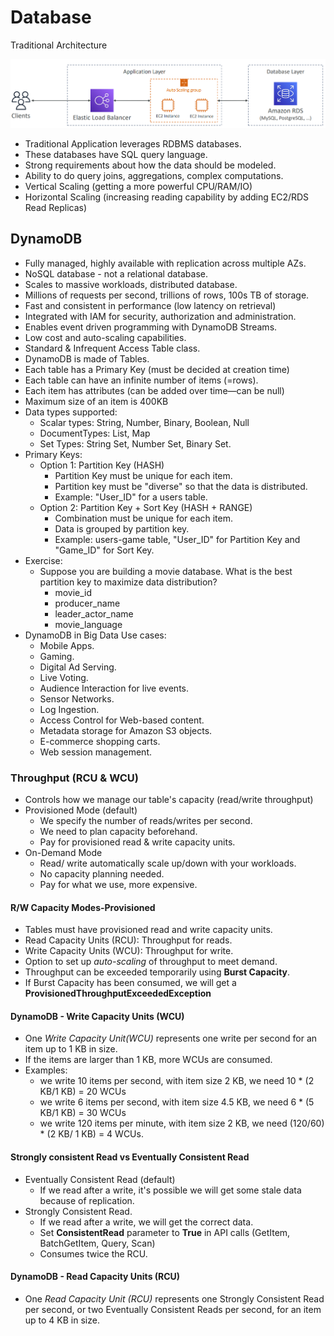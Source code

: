 # Database

Traditional Architecture

![img.png](img.png)

- Traditional Application leverages RDBMS databases.
- These databases have SQL query language.
- Strong requirements about how the data should be modeled.
- Ability to do query joins, aggregations, complex computations.
- Vertical Scaling (getting a more powerful CPU/RAM/IO)
- Horizontal Scaling (increasing reading capability by adding EC2/RDS Read Replicas)

## DynamoDB

- Fully managed, highly available with replication across multiple AZs.
- NoSQL database - not a relational database.
- Scales to massive workloads, distributed database.
- Millions of requests per second, trillions of rows, 100s TB of storage.
- Fast and consistent in performance (low latency on retrieval)
- Integrated with IAM for security, authorization and administration.
- Enables event driven programming with DynamoDB Streams.
- Low cost and auto-scaling capabilities.
- Standard & Infrequent Access Table class.
- DynamoDB is made of Tables.
- Each table has a Primary Key (must be decided at creation time)
- Each table can have an infinite number of items (=rows).
- Each item has attributes (can be added over time—can be null)
- Maximum size of an item is 400KB
- Data types supported:
  - Scalar types: String, Number, Binary, Boolean, Null
  - DocumentTypes: List, Map
  - Set Types: String Set, Number Set, Binary Set.
- Primary Keys:
  - Option 1: Partition Key (HASH)
    - Partition Key must be unique for each item.
    - Partition key must be "diverse" so that the data is distributed.
    - Example: "User_ID" for a users table.
  - Option 2: Partition Key + Sort Key (HASH + RANGE)
    - Combination must be unique for each item.
    - Data is grouped by partition key.
    - Example: users-game table, "User_ID" for Partition Key and "Game_ID" for Sort Key.
- Exercise:
  - Suppose you are building a movie database. What is the best partition key to maximize data distribution?
    - movie_id
    - producer_name
    - leader_actor_name
    - movie_language
- DynamoDB in Big Data Use cases:
  - Mobile Apps.
  - Gaming.
  - Digital Ad Serving.
  - Live Voting.
  - Audience Interaction for live events.
  - Sensor Networks.
  - Log Ingestion.
  - Access Control for Web-based content.
  - Metadata storage for Amazon S3 objects.
  - E-commerce shopping carts.
  - Web session management.

### Throughput (RCU & WCU)

- Controls how we manage our table's capacity (read/write throughput)
- Provisioned Mode (default)
  - We specify the number of reads/writes per second.
  - We need to plan capacity beforehand.
  - Pay for provisioned read & write capacity units.
- On-Demand Mode
  - Read/ write automatically scale up/down with your workloads.
  - No capacity planning needed.
  - Pay for what we use, more expensive.

#### R/W Capacity Modes-Provisioned

- Tables must have provisioned read and write capacity units.
- Read Capacity Units (RCU): Throughput for reads.
- Write Capacity Units (WCU): Throughput for write.
- Option to set up *auto-scaling* of throughput to meet demand.
- Throughput can be exceeded temporarily using **Burst Capacity**.
- If Burst Capacity has been consumed, we will get a **ProvisionedThroughputExceededException**

#### DynamoDB - Write Capacity Units (WCU)

- One *Write Capacity Unit(WCU)* represents one write per second for an item up to 1 KB in size.
- If the items are larger than 1 KB, more WCUs are consumed.
- Examples:
  - we write 10 items per second, with item size 2 KB, we need 10 * (2 KB/1 KB) = 20 WCUs
  - we write 6 items per second, with item size 4.5 KB, we need 6 * (5 KB/1 KB) = 30 WCUs
  - we write 120 items per minute, with item size 2 KB, we need (120/60) * (2 KB/ 1 KB) = 4 WCUs.

#### Strongly consistent Read vs Eventually Consistent Read

- Eventually Consistent Read (default)
  - If we read after a write, it's possible we will get some stale data because of replication.
- Strongly Consistent Read.
  - If we read after a write, we will get the correct data.
  - Set **ConsistentRead** parameter to **True** in API calls (GetItem, BatchGetItem, Query, Scan)
  - Consumes twice the RCU.

#### DynamoDB - Read Capacity Units (RCU)

- One *Read Capacity Unit (RCU)* represents one Strongly Consistent Read per second, or two Eventually Consistent Reads per second, for an item up to 4 KB in size.